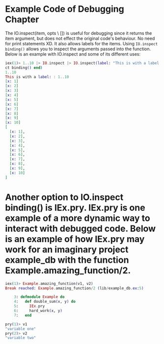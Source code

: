# Example Code of Debugging Chapter

The IO.inspect(item, opts \\ []) is useful for debugging since it returns the item argument, but does not effect the original code's behaviour. No need for print statements XD. It also allows labels for the items. Using `IO.inspect binding()` allows you to inspect the arguments passed into the function. Below is an example with IO.inspect and some of its different uses: 
```elixir
iex(1)> 1..10 |> IO.inspect |> IO.inspect(label: "This is with a label: ") |> Enum.map(fn x-> IO.inspe
ct binding() end)
1..10
This is with a label: : 1..10
[x: 1]
[x: 2]
[x: 3]
[x: 4]
[x: 5]
[x: 6]
[x: 7]
[x: 8]
[x: 9]
[x: 10]
[
  [x: 1],
  [x: 2],
  [x: 3],
  [x: 4],
  [x: 5],
  [x: 6],
  [x: 7],
  [x: 8],
  [x: 9],
  [x: 10]
]
```

# Another option to IO.inspect binding() is IEx.pry. IEx.pry is one example of a more dynamic way to interact with debugged code. Below is an example of how IEx.pry may work for an imaginary project example_db with the function Example.amazing_function/2.
```elixir
iex(1)> Example.amazing_function(v1, v2)
Break reached: Example.amazing_function/2 (lib/example_db.ex:5)

    3: defmodule Example do
    4:   def double_sum(x, y) do
    5:     IEx.pry
    6:     hard_work(x, y)
    7:   end

pry(1)> v1
"variable one"
pry(2)> v2
"variable two"
```

